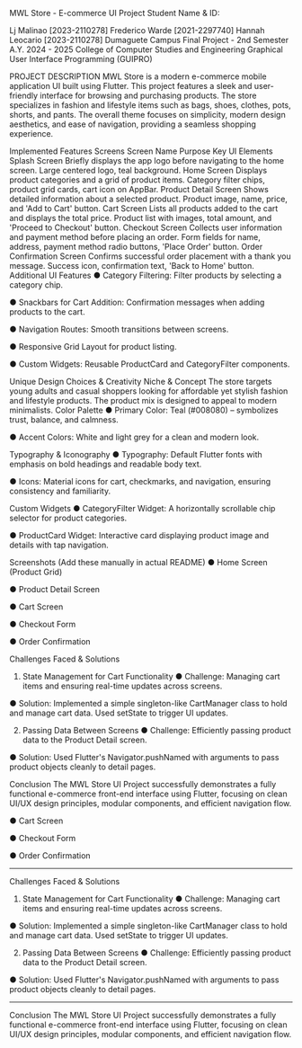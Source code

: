 MWL Store - E-commerce UI Project
Student Name & ID:

Lj Malinao [2023-2110278]
Frederico Warde [2021-2297740]
Hannah Leocario [2023-2110278]
Dumaguete Campus
Final Project - 2nd Semester A.Y. 2024 - 2025
College of Computer Studies and Engineering
Graphical User Interface Programming (GUIPRO)

PROJECT DESCRIPTION
MWL Store is a modern e-commerce mobile application UI built using Flutter. This project features a sleek and user-friendly interface for browsing and purchasing products. The store specializes in fashion and lifestyle items such as bags, shoes, clothes, pots, shorts, and pants. The overall theme focuses on simplicity, modern design aesthetics, and ease of navigation, providing a seamless shopping experience.

 Implemented Features
 Screens
Screen Name	Purpose	Key UI Elements
Splash Screen	Briefly displays the app logo before navigating to the home screen.	Large centered logo, teal background.
Home Screen	Displays product categories and a grid of product items.	Category filter chips, product grid cards, cart icon on AppBar.
Product Detail Screen	Shows detailed information about a selected product.	Product image, name, price, and 'Add to Cart' button.
Cart Screen	Lists all products added to the cart and displays the total price.	Product list with images, total amount, and 'Proceed to Checkout' button.
Checkout Screen	Collects user information and payment method before placing an order.	Form fields for name, address, payment method radio buttons, 'Place Order' button.
Order Confirmation Screen	Confirms successful order placement with a thank you message.	Success icon, confirmation text, 'Back to Home' button.
Additional UI Features
●	Category Filtering: Filter products by selecting a category chip.

●	Snackbars for Cart Addition: Confirmation messages when adding products to the cart.

●	Navigation Routes: Smooth transitions between screens.

●	Responsive Grid Layout for product listing.

●	Custom Widgets: Reusable ProductCard and CategoryFilter components.


Unique Design Choices & Creativity
 Niche & Concept
The store targets young adults and casual shoppers looking for affordable yet stylish fashion and lifestyle products. The product mix is designed to appeal to modern minimalists.
Color Palette
●	Primary Color: Teal (#008080) – symbolizes trust, balance, and calmness.

●	Accent Colors: White and light grey for a clean and modern look.

 Typography & Iconography
●	Typography: Default Flutter fonts with emphasis on bold headings and readable body text.

●	Icons: Material icons for cart, checkmarks, and navigation, ensuring consistency and familiarity.

 Custom Widgets
●	CategoryFilter Widget: A horizontally scrollable chip selector for product categories.

●	ProductCard Widget: Interactive card displaying product image and details with tap navigation.

Screenshots (Add these manually in actual README)
●	Home Screen (Product Grid)

●	Product Detail Screen

●	Cart Screen

●	Checkout Form

●	Order Confirmation


Challenges Faced & Solutions
1. State Management for Cart Functionality
●	Challenge: Managing cart items and ensuring real-time updates across screens.

●	Solution: Implemented a simple singleton-like CartManager class to hold and manage cart data. Used setState to trigger UI updates.

2. Passing Data Between Screens
●	Challenge: Efficiently passing product data to the Product Detail screen.

●	Solution: Used Flutter's Navigator.pushNamed with arguments to pass product objects cleanly to detail pages.


 Conclusion
The MWL Store UI Project successfully demonstrates a fully functional e-commerce front-end interface using Flutter, focusing on clean UI/UX design principles, modular components, and efficient navigation flow.


●	Cart Screen

●	Checkout Form

●	Order Confirmation

________________________________________
Challenges Faced & Solutions
1. State Management for Cart Functionality
●	Challenge: Managing cart items and ensuring real-time updates across screens.

●	Solution: Implemented a simple singleton-like CartManager class to hold and manage cart data. Used setState to trigger UI updates.

2. Passing Data Between Screens
●	Challenge: Efficiently passing product data to the Product Detail screen.

●	Solution: Used Flutter's Navigator.pushNamed with arguments to pass product objects cleanly to detail pages.

________________________________________
 Conclusion
The MWL Store UI Project successfully demonstrates a fully functional e-commerce front-end interface using Flutter, focusing on clean UI/UX design principles, modular components, and efficient navigation flow.
